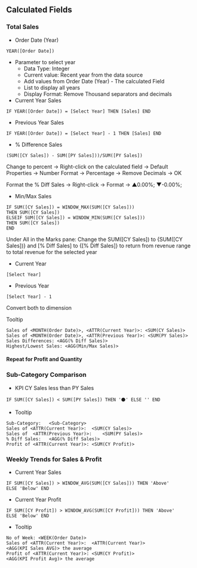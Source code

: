 ## Calculated Fields 
### Total Sales
- Order Date (Year)
```
YEAR([Order Date])
```
- Parameter to select year
  - Data Type: Integer
  - Current value: Recent year from the data source
  - Add values from Order Date (Year) - The calculated Field
  - List to display all years
  - Display Format: Remove Thousand separators and decimals
- Current Year Sales
```
IF YEAR([Order Date]) = [Select Year] THEN [Sales] END
```
- Previous Year Sales
```
IF YEAR([Order Date]) = [Select Year] - 1 THEN [Sales] END
```
- % Difference Sales
```
(SUM([CY Sales]) - SUM([PY Sales]))/SUM([PY Sales])
```

Change to percent -> Right-click on the calculated field -> Default Properties -> Number Format -> Percentage -> Remove Decimals -> OK

Format the % Diff Sales -> Right-click -> Format -> ▲0.00%; ▼-0.00%;

- Min/Max Sales
```
IF SUM([CY Sales]) = WINDOW_MAX(SUM([CY Sales]))
THEN SUM([CY Sales])
ELSEIF SUM([CY Sales]) = WINDOW_MIN(SUM([CY Sales]))
THEN SUM([CY Sales])
END
```

Under All in the Marks pane: Change the SUM([CY Sales]) to {SUM([CY Sales])} and [% Diff Sales] to {[% Diff Sales]} to return from revenue range to total revenue for the selected year

- Current Year
```
[Select Year]
```
- Previous Year
```
[Select Year] - 1
```

Convert both to dimension

Tooltip
```
Sales of <MONTH(Order Date)>, <ATTR(Current Year)>: <SUM(CY Sales)>
Sales of <MONTH(Order Date)>, <ATTR(Previous Year)>: <SUM(PY Sales)>
Sales Differences: <AGG(% Diff Sales)>
Highest/Lowest Sales: <AGG(Min/Max Sales)>
```

#### Repeat for Profit and Quantity

### Sub-Category Comparison
- KPI CY Sales less than PY Sales
```
IF SUM([CY Sales]) < SUM([PY Sales]) THEN '⚫' ELSE '' END
```
- Tooltip
```
Sub-Category:	<Sub-Category>
Sales of <ATTR(Current Year)>:	<SUM(CY Sales)>
Sales of  <ATTR(Previous Year)>:	<SUM(PY Sales)>
% Diff Sales:	<AGG(% Diff Sales)>
Profit of <ATTR(Current Year)>:	<SUM(CY Profit)>
```
### Weekly Trends for Sales & Profit
- Current Year Sales
```
IF SUM([CY Sales]) > WINDOW_AVG(SUM([CY Sales])) THEN 'Above'
ELSE 'Below' END
```
- Current Year Profit
```
IF SUM([CY Profit]) > WINDOW_AVG(SUM([CY Profit])) THEN 'Above'
ELSE 'Below' END
```
- Tooltip
```
No of Week:	<WEEK(Order Date)>
Sales of <ATTR(Current Year)>:	<ATTR(Current Year)>
<AGG(KPI Sales AVG)> the average
Profit of <ATTR(Current Year)>:	<SUM(CY Profit)>
<AGG(KPI Profit Avg)> the average
```
